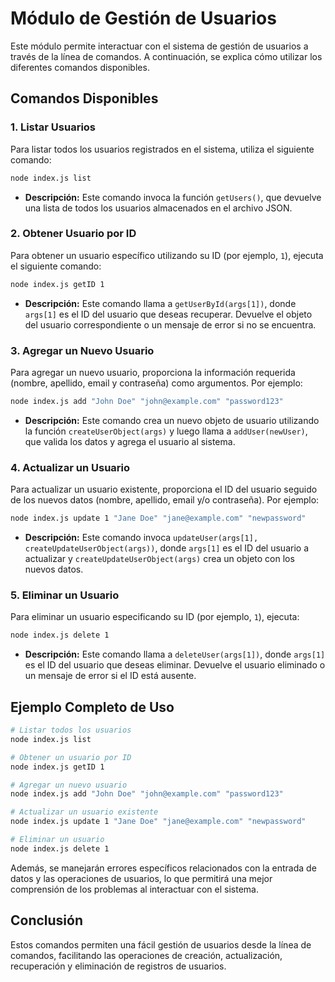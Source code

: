 # Módulo de Gestión de Usuarios

Este módulo permite interactuar con el sistema de gestión de usuarios a través de la línea de comandos. A continuación, se explica cómo utilizar los diferentes comandos disponibles.

## Comandos Disponibles

### 1. Listar Usuarios

Para listar todos los usuarios registrados en el sistema, utiliza el siguiente comando:

```bash
node index.js list
```

- **Descripción:** Este comando invoca la función `getUsers()`, que devuelve una lista de todos los usuarios almacenados en el archivo JSON.

### 2. Obtener Usuario por ID

Para obtener un usuario específico utilizando su ID (por ejemplo, `1`), ejecuta el siguiente comando:

```bash
node index.js getID 1
```

- **Descripción:** Este comando llama a `getUserById(args[1])`, donde `args[1]` es el ID del usuario que deseas recuperar. Devuelve el objeto del usuario correspondiente o un mensaje de error si no se encuentra.

### 3. Agregar un Nuevo Usuario

Para agregar un nuevo usuario, proporciona la información requerida (nombre, apellido, email y contraseña) como argumentos. Por ejemplo:

```bash
node index.js add "John Doe" "john@example.com" "password123"
```

- **Descripción:** Este comando crea un nuevo objeto de usuario utilizando la función `createUserObject(args)` y luego llama a `addUser(newUser)`, que valida los datos y agrega el usuario al sistema.

### 4. Actualizar un Usuario

Para actualizar un usuario existente, proporciona el ID del usuario seguido de los nuevos datos (nombre, apellido, email y/o contraseña). Por ejemplo:

```bash
node index.js update 1 "Jane Doe" "jane@example.com" "newpassword"
```

- **Descripción:** Este comando invoca `updateUser(args[1], createUpdateUserObject(args))`, donde `args[1]` es el ID del usuario a actualizar y `createUpdateUserObject(args)` crea un objeto con los nuevos datos.

### 5. Eliminar un Usuario

Para eliminar un usuario especificando su ID (por ejemplo, `1`), ejecuta:

```bash
node index.js delete 1
```

- **Descripción:** Este comando llama a `deleteUser(args[1])`, donde `args[1]` es el ID del usuario que deseas eliminar. Devuelve el usuario eliminado o un mensaje de error si el ID está ausente.

## Ejemplo Completo de Uso

```bash
# Listar todos los usuarios
node index.js list

# Obtener un usuario por ID
node index.js getID 1

# Agregar un nuevo usuario
node index.js add "John Doe" "john@example.com" "password123"

# Actualizar un usuario existente
node index.js update 1 "Jane Doe" "jane@example.com" "newpassword"

# Eliminar un usuario
node index.js delete 1
```

Además, se manejarán errores específicos relacionados con la entrada de datos y las operaciones de usuarios, lo que permitirá una mejor comprensión de los problemas al interactuar con el sistema.

## Conclusión

Estos comandos permiten una fácil gestión de usuarios desde la línea de comandos, facilitando las operaciones de creación, actualización, recuperación y eliminación de registros de usuarios.
